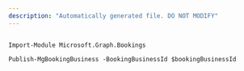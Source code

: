 ```yaml
---
description: "Automatically generated file. DO NOT MODIFY"
---
```


```powershellv1

Import-Module Microsoft.Graph.Bookings

Publish-MgBookingBusiness -BookingBusinessId $bookingBusinessId

```